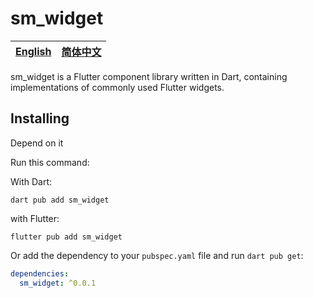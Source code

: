 # sm_widget

| [English](README.md) | [简体中文](README.zh.md) |
| ------------------------------- | ----------------------- |

sm_widget is a Flutter component library written in Dart, containing implementations of commonly used Flutter widgets.

## Installing

Depend on it

Run this command:

With Dart:

```shell
dart pub add sm_widget
```

with Flutter:

```shell
flutter pub add sm_widget
```

Or add the dependency to your `pubspec.yaml` file and run `dart pub get`:

```yaml
dependencies:
  sm_widget: ^0.0.1
```
